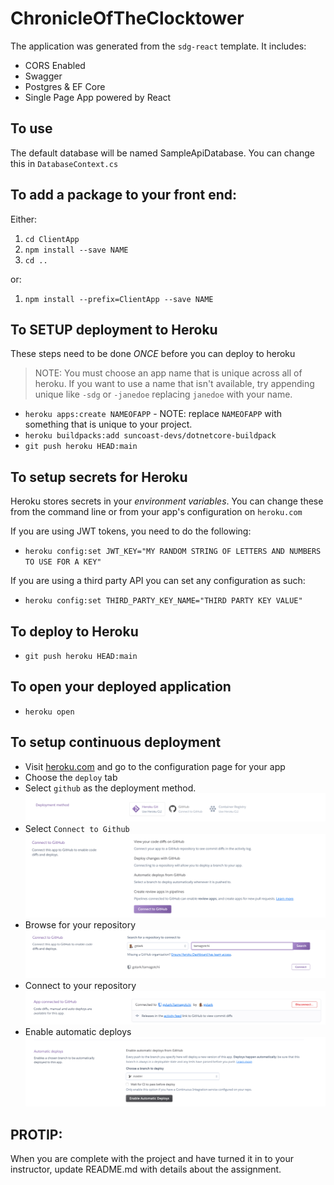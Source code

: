 # ChronicleOfTheClocktower

The application was generated from the `sdg-react` template. It includes:

- CORS Enabled
- Swagger
- Postgres & EF Core
- Single Page App powered by React

## To use

The default database will be named SampleApiDatabase. You can change this in `DatabaseContext.cs`

## To add a package to your front end:

Either:

1. `cd ClientApp`
1. `npm install --save NAME`
1. `cd ..`

or:

1. `npm install --prefix=ClientApp --save NAME`

## To SETUP deployment to Heroku

These steps need to be done _ONCE_ before you can deploy to heroku

> NOTE: You must choose an app name that is unique across all of heroku. If you want to use a name that isn't available, try appending unique like `-sdg` or `-janedoe` replacing `janedoe` with your name.

- `heroku apps:create NAMEOFAPP` - NOTE: replace `NAMEOFAPP` with something that is unique to your project.
- `heroku buildpacks:add suncoast-devs/dotnetcore-buildpack`
- `git push heroku HEAD:main`

## To setup secrets for Heroku

Heroku stores secrets in your _environment variables_. You can change these from the command line or from your app's configuration on `heroku.com`

If you are using JWT tokens, you need to do the following:

- `heroku config:set JWT_KEY="MY RANDOM STRING OF LETTERS AND NUMBERS TO USE FOR A KEY"`

If you are using a third party API you can set any configuration as such:

- `heroku config:set THIRD_PARTY_KEY_NAME="THIRD PARTY KEY VALUE"`

## To deploy to Heroku

- `git push heroku HEAD:main`

## To open your deployed application

- `heroku open`

## To setup continuous deployment

- Visit [heroku.com](https://heroku.com) and go to the configuration page for your app
- Choose the `deploy` tab
- Select `github` as the deployment method. ![github](./docs/heroku1.png)
- Select `Connect to Github` ![github](./docs/heroku2.png)
- Browse for your repository ![github](./docs/heroku3.png)
- Connect to your repository ![github](./docs/heroku4.png)
- Enable automatic deploys ![github](./docs/heroku5.png)

## PROTIP:

When you are complete with the project and have turned it in to your instructor, update README.md with details about the assignment.
